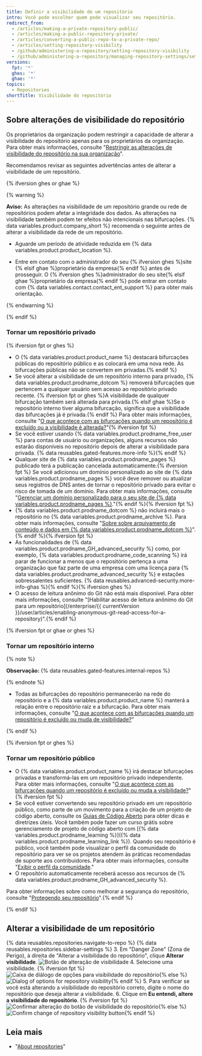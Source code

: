 ```yaml
---
title: Definir a visibilidade de um repositório
intro: Você pode escolher quem pode visualizar seu repositório.
redirect_from:
  - /articles/making-a-private-repository-public/
  - /articles/making-a-public-repository-private/
  - /articles/converting-a-public-repo-to-a-private-repo/
  - /articles/setting-repository-visibility
  - /github/administering-a-repository/setting-repository-visibility
  - /github/administering-a-repository/managing-repository-settings/setting-repository-visibility
versions:
  fpt: '*'
  ghes: '*'
  ghae: '*'
topics:
  - Repositories
shortTitle: Visibilidade do repositório
---
```


## Sobre alterações de visibilidade do repositório

Os proprietários da organização podem restringir a capacidade de alterar a visibilidade do repositório apenas para os proprietários da organização. Para obter mais informações, consulte "[Restringir as alterações de visibilidade do repositório na sua organização](/organizations/managing-organization-settings/restricting-repository-visibility-changes-in-your-organization)".

Recomendamos revisar as seguintes advertências antes de alterar a visibilidade de um repositório.

{% ifversion ghes or ghae %}

{% warning %}

**Aviso:** As alterações na visibilidade de um repositório grande ou rede de repositórios podem afetar a integridade dos dados. As alterações na visibilidade também podem ter efeitos não intencionais nas bifurcações. {% data variables.product.company_short %} recomenda o seguinte antes de alterar a visibilidade da rede de um repositório.

- Aguarde um período de atividade reduzida em {% data variables.product.product_location %}.

- Entre em contato com o administrador do seu {% ifversion ghes %}site {% elsif ghae %}proprietário da empresa{% endif %} antes de prosseguir. O {% ifversion ghes %}administrador do seu site{% elsif ghae %}proprietário da empresa{% endif %} pode entrar em contato com {% data variables.contact.contact_ent_support %} para obter mais orientação.

{% endwarning %}

{% endif %}

### Tornar um repositório privado
{% ifversion fpt or ghes %}
* O {% data variables.product.product_name %} destacará bifurcações públicas do repositório público e as colocará em uma nova rede. As bifurcações públicas não se convertem em privadas.{% endif %}
* Se você alterar a visibilidade de um repositório interno para privado, {% data variables.product.prodname_dotcom %} removerá bifurcações que pertencem a qualquer usuário sem acesso ao repositório privado recente. {% ifversion fpt or ghes %}A visibilidade de qualquer bifurcação também será alterada para privada.{% elsif ghae %}Se o repositório interno tiver alguma bifurcação, significa que a visibilidade das bifurcações já é privada.{% endif %} Para obter mais informações, consulte "[O que acontece com as bifurcações quando um repositório é excluído ou a visibilidade é alterada?](/articles/what-happens-to-forks-when-a-repository-is-deleted-or-changes-visibility)"{% ifversion fpt %}
* Se você estiver usando {% data variables.product.prodname_free_user %} para contas de usuário ou organizações, alguns recursos não estarão disponíveis no repositório depois de alterar a visibilidade para privada. {% data reusables.gated-features.more-info %}{% endif %}
* Qualquer site de {% data variables.product.prodname_pages %} publicado terá a publicação cancelada automaticamente.{% ifversion fpt %} Se você adicionou um domínio personalizado ao site de {% data variables.product.prodname_pages %} você deve remover ou atualizar seus registros de DNS antes de tornar o repositório privado para evitar o risco de tomada de um domínio. Para obter mais informações, consulte "[Gerenciar um domínio personalizado para o seu site de {% data variables.product.prodname_pages %}](/articles/managing-a-custom-domain-for-your-github-pages-site)."{% endif %}{% ifversion fpt %}
* {% data variables.product.prodname_dotcom %} não incluirá mais o repositório no {% data variables.product.prodname_archive %}. Para obter mais informações, consulte "[Sobre sobre arquivamento de conteúdo e dados em {% data variables.product.prodname_dotcom %}](/github/creating-cloning-and-archiving-repositories/about-archiving-content-and-data-on-github#about-the-github-archive-program)".{% endif %}{% ifversion fpt %}
* As funcionalidades de {% data variables.product.prodname_GH_advanced_security %} como, por exemplo, {% data variables.product.prodname_code_scanning %} irá parar de funcionar a menos que o repositório pertença a uma organização que faz parte de uma empresa com uma licença para {% data variables.product.prodname_advanced_security %} e estações sobressalentes suficientes. {% data reusables.advanced-security.more-info-ghas %}{% endif %}{% ifversion ghes %}
* O acesso de leitura anônimo do Git não está mais disponível. Para obter mais informações, consulte "[Habilitar acesso de leitura anônimo do Git para um repositório](/enterprise/{{ currentVersion }}/user/articles/enabling-anonymous-git-read-access-for-a-repository)".{% endif %}

{% ifversion fpt or ghae or ghes %}

### Tornar um repositório interno

{% note %}

**Observação:** {% data reusables.gated-features.internal-repos %}

{% endnote %}

* Todas as bifurcações do repositório permanecerão na rede do repositório e a {% data variables.product.product_name %} manterá a relação entre o repositório raiz e a bifurcação. Para obter mais informações, consulte "[O que acontece com as bifurcações quando um repositório é excluído ou muda de visibilidade?](/articles/what-happens-to-forks-when-a-repository-is-deleted-or-changes-visibility)"

{% endif %}

{% ifversion fpt or ghes %}

### Tornar um repositório público

* O {% data variables.product.product_name %} irá destacar bifurcações privadas e transformá-las em um repositório privado independente. Para obter mais informações, consulte "[O que acontece com as bifurcações quando um repositório é excluído ou muda a visibilidade?](/articles/what-happens-to-forks-when-a-repository-is-deleted-or-changes-visibility#changing-a-private-repository-to-a-public-repository)"{% ifversion fpt %}
* Se você estiver convertendo seu repositório privado em um repositório público, como parte de um movimento para a criação de um projeto de código aberto, consulte os [Guias de Código Aberto](http://opensource.guide) para obter dicas e diretrizes úteis. Você também pode fazer um curso grátis sobre gerenciamento de projeto de código aberto com [{% data variables.product.prodname_learning %}]({% data variables.product.prodname_learning_link %}). Quando seu repositório é público, você também pode visualizar o perfil da comunidade do repositório para ver se os projetos atendem às práticas recomendadas de suporte aos contribuidores. Para obter mais informações, consulte "[Exibir o perfil da comunidade](/articles/viewing-your-community-profile)."
* O repositório automaticamente receberá acesso aos recursos de {% data variables.product.prodname_GH_advanced_security %}.

Para obter informações sobre como melhorar a segurança do repositório, consulte "[Protegendo seu repositório](/code-security/getting-started/securing-your-repository)".{% endif %}

{% endif %}

## Alterar a visibilidade de um repositório

{% data reusables.repositories.navigate-to-repo %}
{% data reusables.repositories.sidebar-settings %}
3. Em "Danger Zone" (Zona de Perigo), à direita de "Alterar a visibilidade do repositório", clique **Alterar visibilidade**. ![Botão de alteração de visibilidade](/assets/images/help/repository/repo-change-vis.png)
4. Selecione uma visibilidade.
{% ifversion fpt %}
   ![Caixa de diálogo de opções para visibilidade do repositório](/assets/images/help/repository/repo-change-select.png){% else %}
![Dialog of options for repository visibility](/assets/images/enterprise/repos/repo-change-select.png){% endif %}
5. Para verificar se você está alterando a visibilidade do repositório correto, digite o nome do repositório que deseja alterar a visibilidade.
6. Clique em **Eu entendi, altere a visibilidade do repositório**.
{% ifversion fpt %}
   ![Confirmar alteração do botão de visibilidade do repositório](/assets/images/help/repository/repo-change-confirm.png){% else %}
![Confirm change of repository visibility button](/assets/images/enterprise/repos/repo-change-confirm.png){% endif %}


## Leia mais
- "[About repositories](/repositories/creating-and-managing-repositories/about-repositories#about-repository-visibility)"
